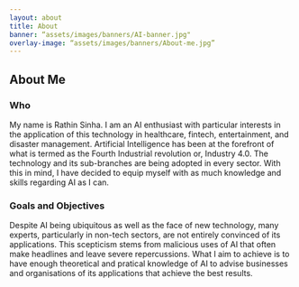 ```yaml
---
layout: about
title: About
banner: “assets/images/banners/AI-banner.jpg"
overlay-image: “assets/images/banners/About-me.jpg”
---
```


## About Me

### Who

My name is Rathin Sinha. I am an AI enthusiast with particular interests in the application of this technology in healthcare, fintech, entertainment, and disaster management. Artificial Intelligence has been at the forefront of what is termed as the Fourth Industrial revolution or, Industry 4.0. The technology and its sub-branches are being adopted in every sector. With this in mind, I have decided to equip myself with as much knowledge and skills regarding AI as I can.


### Goals and Objectives

Despite AI being ubiquitous as well as the face of new technology, many experts, particularly in non-tech sectors, are not entirely convinced of its applications. This scepticism stems from malicious uses of AI that often make headlines and leave severe repercussions. 
What I aim to achieve is to have enough theoretical and pratical knowledge of AI to advise businesses and organisations of its applications that achieve the best results.
